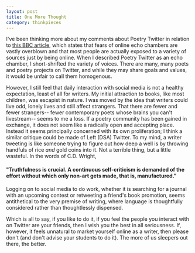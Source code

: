 ```yaml
---
layout: post
title: One More Thought
category: thinkpieces
---
```


I've been thinking more about my comments about Poetry Twitter in relation to [this BBC article](http://www.bbc.com/future/story/20180416-the-myth-of-the-online-echo-chamber), which states that fears of online echo chambers are vastly overblown and that most people are actually exposed to a variety of sources just by being online.  When I described Poetry Twitter as an echo chamber, I short-shrifted the variety of voices. There are many, many poets and poetry projects on Twitter, and while they may share goals and values, it would be unfair to call them homogenous. 

However, I still feel that daily interaction with social media is not a healthy expectation, least of all for writers. My initial attraction to books, like most children, was escapist in nature. I was moved by the idea that writers could live odd, lonely lives and still affect strangers. That there are fewer and fewer strangers-- fewer contemporary poets whose brains you can't livestream-- seems to me a loss. If a poetry community has been gained in exchange, it does not seem like a radically open and accepting place. Instead it seems principally concerned with its own proliferation; I think a similar critique could be made of Left (DSA) Twitter. To my mind, a writer tweeting is like someone trying to figure out how deep a well is by throwing handfuls of rice _and_ gold coins into it. Not a terrible thing, but a little wasteful. In the words of C.D. Wright, 

#### "Truthfulness is crucial. A continuous self-criticism is demanded of the effort without which only non-art gets made, that is, manufactured."

Logging on to social media to do work, whether it is searching for a journal with an upcoming contest or retweeting a friend's book promotion, seems antithetical to the very premise of writing, where language is thoughtfully considered rather than thoughtlessly dispensed. 

Which is all to say, if you like to do it, if you feel the people you interact with on Twitter are your friends, then I wish you the best in all seriousness. If, however, it feels unnatural to market yourself online as a writer, then please don't (and don't advise your students to do it). The more of us sleepers out there, the better.